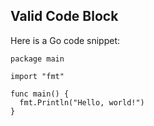 ## Valid Code Block

Here is a Go code snippet:

```
package main

import "fmt"

func main() {
  fmt.Println("Hello, world!")
}
```
